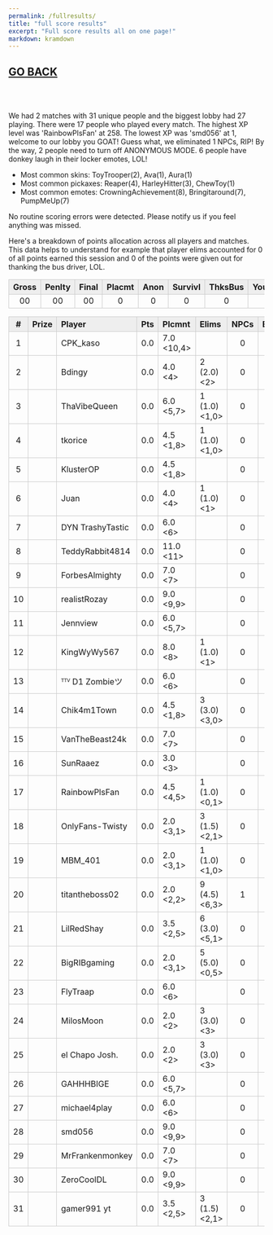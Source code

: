 ```yaml
---
permalink: /fullresults/
title: "full score results"
excerpt: "Full score results all on one page!"
markdown: kramdown
---
```

<meta http-equiv="refresh" content="30">

<script>
    var countUpdDate = new Date("Oct 29, 2022 08:27:15").getTime(); // Set the date we're counting down to
    var x = setInterval(function () {
        var timeNow = new Date().getTime(); // Get today's date and time
        var distance = timeNow - countUpdDate; // Find the distance between now and the count down date
        var days = Math.floor(distance / (1000 * 60 * 60 * 24));
        var hours = Math.floor((distance % (1000 * 60 * 60 * 24)) / (1000 * 60 * 60));
        var minutes = Math.floor((distance % (1000 * 60 * 60)) / (1000 * 60));
        var seconds = Math.floor((distance % (1000 * 60)) / 1000);
        var minutesString = minutes.toString();
        var secondsString = seconds.toString();
        if (minutesString.length < 2) {
            minutesString = "0" + minutesString;
        }
        if (secondsString.length < 2) {
            secondsString = "0" + secondsString;
        }
        document.getElementById("countUpTimer").innerHTML = minutesString + ":" + secondsString + " since updt"; // Display the result in the element with id="demo"
        // If the count down is finished, write some text
        if (distance < 0) {
            clearInterval(x);
            document.getElementById("countUpTimer").innerHTML = "EXPIRED";
        }
    }, 1000); // Update the count down every 1000 milliseconds
</script>


<style>
      .tableFixHead {
        overflow-y: auto;
        height: 195px;
      }
      .tableFixHead thead th {
        position: sticky;
        top: 0;
      }
      table {
        border-collapse: collapse;
        width: 100%;
      }
      th,
      td {
        padding: 2px 2x;
        border: 1px solid #ccc;
      }
      th {
        background: #eee;
      }
</style>

<strong><span id="countUpTimer" style="color:red;background-color:white;font-size:add_size"></span></strong>

## [GO BACK](https://www.kaso.gg)

<br>
<br>

We had 2 matches with 31 unique people and the biggest lobby had 27 playing. There were 17 people who played every match. The highest XP level was 'RainbowPlsFan' at 258. The lowest XP was 'smd056' at 1, welcome to our lobby you GOAT! Guess what, we eliminated 1 NPCs, RIP! By the way, 2 people need to turn off ANONYMOUS MODE. 6 people have donkey laugh in their locker emotes, LOL!

* Most common skins: ToyTrooper(2), Ava(1), Aura(1)<br>
* Most common pickaxes: Reaper(4), HarleyHitter(3), ChewToy(1)<br>
* Most common emotes: CrowningAchievement(8), Bringitaround(7), PumpMeUp(7)<br>

No routine scoring errors were detected. Please notify us if you feel anything was missed.

Here's a breakdown of points allocation across all players and matches. This data helps to understand for example that player elims accounted for 0 of all points earned this session and 0 of the points were given out for thanking the bus driver, LOL.

| Gross  | Penlty | Final  | Placmt | Anon   | Survivl  | ThksBus | YouDed | Elims  | Siphon | NPC    |
| :----: | :----: | :----: | :----: | :----: | :----:   | :----:  | :----: | :----: | :----: | :----: |
|00|00|00|0|0|0|0|0|0|0|0|

| #      | Prize | Player | Pts    | Plcmnt | Elims | NPCs   | E1     | D1     | K1     | TR     | Lvl    | Skin   | Axe    |
| :----: | :---  | :---   | :----: | :---   | :---  | :----: | :----: | :----: | :----: | :----: | :----: | :----: | :----: |
|1||CPK_kaso|0.0|7.0 <10,4>||0|0|0|0|100%|74|![](https://media.fortniteapi.io/images/259bbb826124247449be37942a36e80c/transparent.png){:height="35px"}|![](https://media.fortniteapi.io/images/eb390e0a1e7ff085ff8c1e7a5a3afa53/transparent.png){:height="35px"}|
|2||Bdingy|0.0|4.0 <4>|2 (2.0) <2>|0|0|0|0|0%|62|![](https://media.fortniteapi.io/images/59eb4f6-e81c036-42fab23-375205c/transparent.png){:height="35px"}|![](https://media.fortniteapi.io/images/4f41c1007ad43380a64914d50af8a1fe/transparent.png){:height="35px"}|
|3||ThaVibeQueen|0.0|6.0 <5,7>|1 (1.0) <1,0>|0|0|0|1|50%|71|![](https://media.fortniteapi.io/images/6fa359bab771370222f46885a6a9dd2c/transparent.png){:height="35px"}|![](https://media.fortniteapi.io/images/05c48936305179b91613cac98be12beb/transparent.png){:height="35px"}|
|4||tkorice|0.0|4.5 <1,8>|1 (1.0) <1,0>|0|0|0|0|0%|95|![](https://media.fortniteapi.io/images/99cbd3a1026611c1dec075e4c0696d61/transparent.png){:height="35px"}|![](https://media.fortniteapi.io/images/3400255c837c5391e80914934b6362ac/transparent.png){:height="35px"}|
|5||KlusterOP|0.0|4.5 <1,8>||0|0|0|0|50%|48|![](https://media.fortniteapi.io/images/83951d156e51cf3ee38089ef40c6bd6d/transparent.png){:height="35px"}|![](https://media.fortniteapi.io/images/dff4ed95cf9f7b0d294003d486ba98d1/transparent.png){:height="35px"}|
|6||Јᴜаn|0.0|4.0 <4>|1 (1.0) <1>|0|0|0|0|100%|70|![](https://media.fortniteapi.io/images/52f1f7d24620835f96dfe15fc8f5b1da/transparent.png){:height="35px"}|![](https://media.fortniteapi.io/images/6611610a7c2c07da2930b683dde37eef/transparent.png){:height="35px"}|
|7||DYN TrashyTastic|0.0|6.0 <6>||0|0|0|0|0%|116|![](https://media.fortniteapi.io/images/a40ba1726d5029ab566aed545e7c6493/transparent.png){:height="35px"}|![](https://media.fortniteapi.io/images/3917968ae81f78c6032a317de3730b4e/transparent.png){:height="35px"}|
|8||TeddyRabbit4814|0.0|11.0 <11>||0|0|1|0|100%|195|![](https://media.fortniteapi.io/images/a22a0c603d543a60dd37432e09d1205e/transparent.png){:height="35px"}|![](https://media.fortniteapi.io/images/a2a6a67dc8b1b346aa4c20cff4bd75c6/transparent.png){:height="35px"}|
|9||ForbesAlmighty|0.0|7.0 <7>||0|0|0|0|0%|116|![](https://media.fortniteapi.io/images/473c1f0e7f3c310eae7c3b580609429b/transparent.png){:height="35px"}|![](https://media.fortniteapi.io/images/6fd6c8c77fe3da8f776952dd8171570b/transparent.png){:height="35px"}|
|10||realistRozay|0.0|9.0 <9,9>||0|0|1|0|50%|16|![](https://media.fortniteapi.io/images/7e7ec6a-0ec6229-5b3667d-f7c2d49/transparent.png){:height="35px"}|![](https://media.fortniteapi.io/images/6513b3e-5f9a217-2dbc56f-c056a38/transparent.png){:height="35px"}|
|11||Jennview|0.0|6.0 <5,7>||0|0|0|0|50%|79|![](https://media.fortniteapi.io/images/839ef98ac6dc4d43a28f3a291bd8d389/transparent.png){:height="35px"}|![](https://media.fortniteapi.io/images/4c980d565bb12632b99af43c9c8709d8/transparent.png){:height="35px"}|
|12||KingWyWy567|0.0|8.0 <8>|1 (1.0) <1>|0|1|0|0|100%|117|![](https://media.fortniteapi.io/images/459c61f-f1a5d92-9bd9be5-5f57a8a/transparent.png){:height="35px"}|![](https://media.fortniteapi.io/images/991fc44-6a80944-025a92e-c0c37bd/transparent.png){:height="35px"}|
|13||ᵀᵀⱽ D1 Zombieツ|0.0|6.0 <6>||0|0|0|0|100%|201|![](https://media.fortniteapi.io/images/fb3791a74cc580d0bb2727aea801f0f2/transparent.png){:height="35px"}|![](https://media.fortniteapi.io/images/e0223a3fe685ff4cd8e936ef4e5b9d91/transparent.png){:height="35px"}|
|14||Chik4m1Town|0.0|4.5 <1,8>|3 (3.0) <3,0>|0|0|0|0|100%|54|![](https://media.fortniteapi.io/images/1d6b356db8be97084da63a609489da1d/transparent.png){:height="35px"}|![](https://media.fortniteapi.io/images/3eda364936b106774751de0e64c8cbde/transparent.png){:height="35px"}|
|15||VanTheBeast24k|0.0|7.0 <7>||0|0|0|0|0%|183|![](https://media.fortniteapi.io/images/b8cdf946a491265e134c081b96c6679b/transparent.png){:height="35px"}|![](https://media.fortniteapi.io/images/c8313c78ecb3fb6df0a64b45de91bb26/transparent.png){:height="35px"}|
|16||SunRaaez|0.0|3.0 <3>||0|0|0|0|100%|68|![](https://media.fortniteapi.io/images/a4d65abbcbfd6e5786bcc78eb49ed17b/transparent.png){:height="35px"}|![](https://media.fortniteapi.io/images/0239283aac43ef28dbe38c409bba5a11/transparent.png){:height="35px"}|
|17||RainbowPlsFan|0.0|4.5 <4,5>|1 (1.0) <0,1>|0|0|0|0|100%|258|![](https://media.fortniteapi.io/images/79f850eb568dc732e20d42104492a3af/transparent.png){:height="35px"}|![](https://media.fortniteapi.io/images/128928a-3e4385b-50c4b4a-4240a82/transparent.png){:height="35px"}|
|18||OnlyFans-Twisty|0.0|2.0 <3,1>|3 (1.5) <2,1>|0|0|0|0|50%|137|![](https://media.fortniteapi.io/images/6b780520e4b82814611bf1d504ff9d23/transparent.png){:height="35px"}|![](https://media.fortniteapi.io/images/e3e9d16-9aca214-c82eed9-b398cdc/transparent.png){:height="35px"}|
|19||MBM_401|0.0|2.0 <3,1>|1 (1.0) <1,0>|0|0|0|0|0%|69|![](https://media.fortniteapi.io/images/78b3c3c73a7c0d8ad6f5fc80a561b5d7/transparent.png){:height="35px"}|![](https://media.fortniteapi.io/images/6fd6c8c77fe3da8f776952dd8171570b/transparent.png){:height="35px"}|
|20||titantheboss02|0.0|2.0 <2,2>|9 (4.5) <6,3>|1|1|0|1|0%|175|![](https://media.fortniteapi.io/images/f647b07e70d199b906978f3302f6dc08/transparent.png){:height="35px"}|![](https://media.fortniteapi.io/images/991fc44-6a80944-025a92e-c0c37bd/transparent.png){:height="35px"}|
|21||LilRedShay|0.0|3.5 <2,5>|6 (3.0) <5,1>|0|0|0|0|100%|84|![](https://media.fortniteapi.io/images/51af3b4ebf095455b9f5324eeb488c9c/transparent.png){:height="35px"}|![](https://media.fortniteapi.io/images/743b17e336bda1f16b548c6acb5e877d/transparent.png){:height="35px"}|
|22||BigRIBgaming|0.0|2.0 <3,1>|5 (5.0) <0,5>|0|0|0|0|100%|157|![](https://media.fortniteapi.io/images/279c7ba-f505255-0aa8c77-f84c036/transparent.png){:height="35px"}|![](https://media.fortniteapi.io/images/05a4b5341b15ee1186be825311d823a4/transparent.png){:height="35px"}|
|23||FlyTraap|0.0|6.0 <6>||0|0|0|0|0%|79|![](https://media.fortniteapi.io/images/99dbb44-e5cf279-6fdc8de-0462ab4/transparent.png){:height="35px"}|![](https://media.fortniteapi.io/images/6fd6c8c77fe3da8f776952dd8171570b/transparent.png){:height="35px"}|
|24||MilosMoon|0.0|2.0 <2>|3 (3.0) <3>|0|0|0|0|100%|37|![](https://media.fortniteapi.io/images/6af5fb0c4127ab98be084d6ec5ed499c/transparent.png){:height="35px"}|![](https://media.fortniteapi.io/images/b679d42cc0ddfa85942297bdd3ba15ce/transparent.png){:height="35px"}|
|25||el Chapo Josh.|0.0|2.0 <2>|3 (3.0) <3>|0|0|0|0|0%|169|![](https://media.fortniteapi.io/images/473c1f0e7f3c310eae7c3b580609429b/transparent.png){:height="35px"}|![](https://media.fortniteapi.io/images/991fc44-6a80944-025a92e-c0c37bd/transparent.png){:height="35px"}|
|26||GAHHHBIGE|0.0|6.0 <5,7>||0|0|0|0|0%|77|![](https://media.fortniteapi.io/images/68d7d82375c1ae97e5ef7b7c7d833565/transparent.png){:height="35px"}|![](https://media.fortniteapi.io/images/a555187baf26263c4da7f71bfc0650cd/transparent.png){:height="35px"}|
|27||michael4play|0.0|6.0 <6>||0|0|0|0|0%|125|![](https://media.fortniteapi.io/images/9dbfba8d8a641c7964207739b01778f6/transparent.png){:height="35px"}|![](https://media.fortniteapi.io/images/486ec6860e21fa074efff7c5aa7f0ea9/transparent.png){:height="35px"}|
|28||smd056|0.0|9.0 <9,9>||0|0|0|0|0%|1|![](https://media.fortniteapi.io/images/da9b39a-2eaf6f9-fe4ffb0-0596891/transparent.png){:height="35px"}|![](https://media.fortniteapi.io/images/2149460bed6da81cbc9a5c8ba2a0e4ff/transparent.png){:height="35px"}|
|29||MrFrankenmonkey|0.0|7.0 <7>||0|0|0|0|100%|109|![](https://media.fortniteapi.io/images/d41a043620a840291e2bb2f754dcfb7b/transparent.png){:height="35px"}|![](https://media.fortniteapi.io/images/90b7d377cbb005d886fa2aee23b5d3ce/transparent.png){:height="35px"}|
|30||ZeroCoolDL|0.0|9.0 <9,9>||0|0|0|0|100%|113|![](https://media.fortniteapi.io/images/5d20f6c9fb8851f92ee9ec086be1809e/transparent.png){:height="35px"}|![](https://media.fortniteapi.io/images/7c9afa14cbc3d768fe4caabfeed34867/transparent.png){:height="35px"}|
|31||gamer991 yt|0.0|3.5 <2,5>|3 (1.5) <2,1>|0|0|0|0|100%|142|![](https://media.fortniteapi.io/images/d0a789e2b1b8860647f07fcfc43e6dce/transparent.png){:height="35px"}|![](https://media.fortniteapi.io/images/991fc44-6a80944-025a92e-c0c37bd/transparent.png){:height="35px"}|

